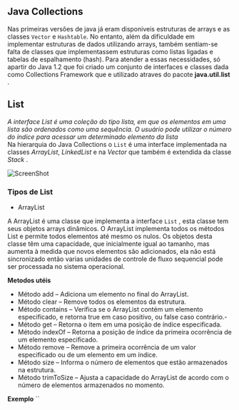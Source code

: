 ## Java Collections 
 Nas primeiras versões de java já eram disponiveis estruturas de arrays e as classes ``Vector`` e ``Hashtable``. No entanto, além da dificuldade em implementar estruturas de dados utilizando arrays,  também sentiam-se falta de classes que implementassem estruturas como listas ligadas e tabelas de espalhamento (hash). Para atender a essas necessidades, só apartir do Java 1.2 que foi criado um conjunto de interfaces e classes dada como Collections Framework que e utilizado atraves do pacote **java.util.list** .

## List
*A interface List é uma coleção do tipo lista, em que os elementos em uma lista são ordenados como uma sequência. O usuário pode utilizar o número do índice para acessar um determinado elemento da lista*                                                                                                             
 Na hierarquia do Java Collections o ``List`` é uma interface implementada na classes _ArrayList_, _LinkedList_ e na _Vector_ que também é extendida da classe _Stack_ .
 
![ScreenShot](https://media.geeksforgeeks.org/wp-content/cdn-uploads/20200811210521/Collection-Framework-1.png)

### Tipos de List
- ArrayList


A ArrayList é uma classe que implementa a interface ``List`` , esta classe tem seus objetos arrays dinâmicos. O ArrayList implementa todos os métodos List e permite todos elementos até mesmo os nulos. Os objetos desta classe têm uma capacidade, que inicialmente igual ao tamanho, mas aumenta à medida que novos elementos são adicionados, ela não está sincronizado então varias unidades de controle de fluxo sequencial pode ser processada no sistema operacional.

**Metodos utéis**
- Método add – Adiciona um elemento no final do ArrayList.
- Método clear – Remove todos os elementos da estrutura.
- Método contains – Verifica se o ArrayList contém um elemento especificado, e retorna true em caso positivo, ou false caso contrário.- 
- Método get – Retorna o item em uma posição de índice especificada.
- Método indexOf – Retorna a posição de índice da primeira ocorrência de um elemento especificado.
- Método remove – Remove a primeira ocorrência de um valor especificado ou de um elemento em um índice.
- Método size – Informa o número de elementos que estão armazenados na estrutura.
- Método trimToSize – Ajusta a capacidade do ArrayList de acordo com o número de elementos armazenados no momento.

**Exemplo**
``





























